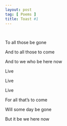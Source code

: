 ```yaml
---
layout: post
tag: [ Poems ]
title: Toast #1
---
```


<br/>

To all those be gone

And to all those to come

And to we who be here now

Live

Live

Live

For all that’s to come

Will some day be gone

But it be we here now

<br/>
